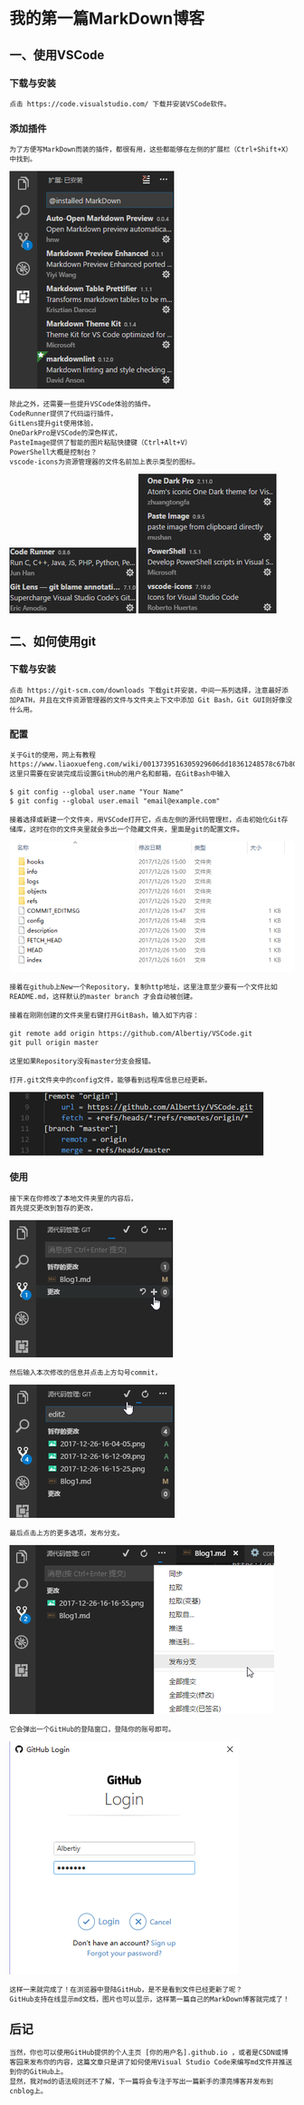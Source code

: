 
# 我的第一篇MarkDown博客
## 一、使用VSCode
### 下载与安装
    点击 https://code.visualstudio.com/ 下载并安装VSCode软件。
### 添加插件
    为了方便写MarkDown而装的插件，都很有用，这些都能够在左侧的扩展栏（Ctrl+Shift+X）中找到。
![](2017-12-26-15-33-44.png)
    
    除此之外，还需要一些提升VSCode体验的插件。
    CodeRunner提供了代码运行插件，
    GitLens提升git使用体验，
    OneDarkPro是VSCode的深色样式，
    PasteImage提供了智能的图片粘贴快捷键（Ctrl+Alt+V）
    PowerShell大概是控制台？
    vscode-icons为资源管理器的文件名前加上表示类型的图标。
![](2017-12-26-15-37-25.png)
![](2017-12-26-15-38-50.png)
## 二、如何使用git
### 下载与安装
    点击 https://git-scm.com/downloads 下载git并安装，中间一系列选择，注意最好添加PATH，并且在文件资源管理器的文件与文件夹上下文中添加 Git Bash，Git GUI则好像没什么用。
### 配置
    关于Git的使用，网上有教程 https://www.liaoxuefeng.com/wiki/0013739516305929606dd18361248578c67b8067c8c017b000 
    这里只需要在安装完成后设置GitHub的用户名和邮箱，在GitBash中输入

    $ git config --global user.name "Your Name"
    $ git config --global user.email "email@example.com"

    接着选择或新建一个文件夹，用VSCode打开它，点击左侧的源代码管理栏，点击初始化Git存储库，这时在你的文件夹里就会多出一个隐藏文件夹，里面是git的配置文件。
![](2017-12-26-16-04-05.png)
    
    接着在github上New一个Repository，复制http地址，这里注意至少要有一个文件比如README.md，这样默认的master branch 才会自动被创建。

    接着在刚刚创建的文件夹里右键打开GitBash，输入如下内容：

    git remote add origin https://github.com/Albertiy/VSCode.git
    git pull origin master
    
    这里如果Repository没有master分支会报错。

    打开.git文件夹中的config文件，能够看到远程库信息已经更新。
![](2017-12-26-16-12-09.png)
### 使用
    接下来在你修改了本地文件夹里的内容后，
    首先提交更改到暂存的更改，
![](2017-12-26-16-15-25.png)

    然后输入本次修改的信息并点击上方勾号commit，
![](2017-12-26-16-16-55.png)
    
    最后点击上方的更多选项，发布分支。

![](2017-12-26-16-20-44.png)

    它会弹出一个GitHub的登陆窗口，登陆你的账号即可。

![](2017-12-26-15-27-13.png)

    这样一来就完成了！在浏览器中登陆GitHub，是不是看到文件已经更新了呢？
    GitHub支持在线显示md文档，图片也可以显示，这样第一篇自己的MarkDown博客就完成了！

## 后记
    当然，你也可以使用GitHub提供的个人主页 [你的用户名].github.io ，或者是CSDN或博客园来发布你的内容，这篇文章只是讲了如何使用Visual Studio Code来编写md文件并推送到你的GitHub上。
    显然，我对md的语法规则还不了解，下一篇将会专注于写出一篇新手的漂亮博客并发布到cnblog上。